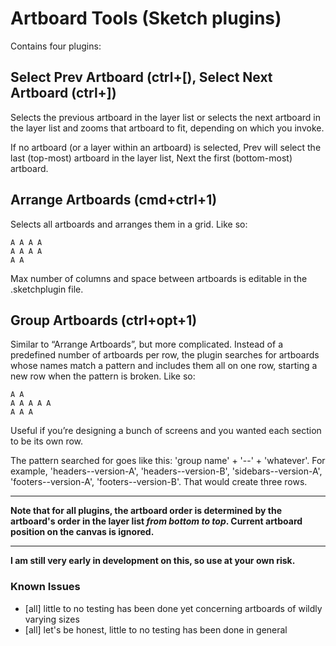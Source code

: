 # Artboard Tools (Sketch plugins)

Contains four plugins:

## Select Prev Artboard (ctrl+[), Select Next Artboard (ctrl+])

Selects the previous artboard in the layer list or selects the next artboard in the layer list and zooms that artboard to fit, depending on which you invoke.

If no artboard (or a layer within an artboard) is selected, Prev will select the last (top-most) artboard in the layer list, Next the first (bottom-most) artboard.


## Arrange Artboards (cmd+ctrl+1)

Selects all artboards and arranges them in a grid. Like so:

```
A A A A
A A A A
A A
```

Max number of columns and space between artboards is editable in the .sketchplugin file.

## Group Artboards (ctrl+opt+1)

Similar to “Arrange Artboards”, but more complicated. Instead of a predefined number of artboards per row, the plugin searches for artboards whose names match a pattern and includes them all on one row, starting a new row when the pattern is broken. Like so:

```
A A
A A A A A
A A A
```

Useful if you’re designing a bunch of screens and you wanted each section to be its own row.

The pattern searched for goes like this: 'group name' + '\-\-' + 'whatever'. For example, 'headers\-\-version-A', 'headers\-\-version-B', 'sidebars\-\-version-A', 'footers\-\-version-A', 'footers\-\-version-B'. That would create three rows.

* * * * *

**Note that for all plugins, the artboard order is determined by the artboard's order in the layer list _from bottom to top_. Current artboard position on the canvas is ignored.**

* * * * *

**I am still very early in development on this, so use at your own risk.**

### Known Issues

- [all] little to no testing has been done yet concerning artboards of wildly varying sizes
- [all] let's be honest, little to no testing has been done in general
